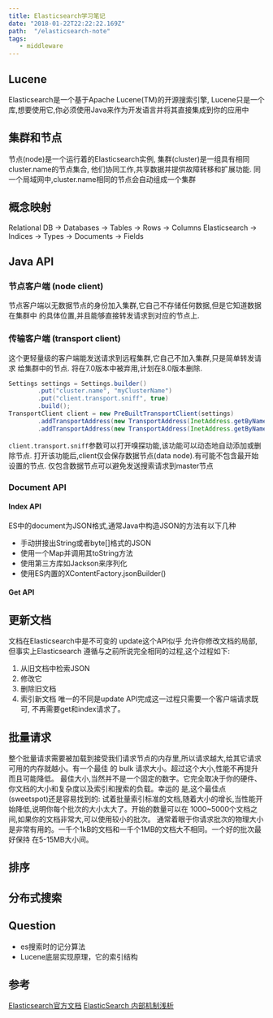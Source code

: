 ```yaml
---
title: Elasticsearch学习笔记
date: "2018-01-22T22:22:22.169Z"
path:  "/elasticsearch-note"
tags:
   - middleware
---
```


## Lucene
Elasticsearch是一个基于Apache Lucene(TM)的开源搜索引擎,
Lucene只是一个库,想要使用它,你必须使用Java来作为开发语言并将其直接集成到你的应用中

## 集群和节点
节点(node)是一个运行着的Elasticsearch实例,
集群(cluster)是一组具有相同cluster.name的节点集合,
他们协同工作,共享数据并提供故障转移和扩展功能.
同一个局域网中,cluster.name相同的节点会自动组成一个集群

## 概念映射
Relational DB -> Databases -> Tables -> Rows -> Columns
Elasticsearch -> Indices   -> Types  -> Documents -> Fields

## Java API

### 节点客户端 (node client)
节点客户端以无数据节点的身份加入集群,它自己不存储任何数据,但是它知道数据在集群中
的具体位置,并且能够直接转发请求到对应的节点上.

### 传输客户端 (transport client)
这个更轻量级的客户端能发送请求到远程集群,它自己不加入集群,只是简单转发请求
给集群中的节点. 将在7.0版本中被弃用,计划在8.0版本删除. 

```java
Settings settings = Settings.builder()
        .put("cluster.name", "myClusterName")
        .put("client.transport.sniff", true)
        .build();
TransportClient client = new PreBuiltTransportClient(settings)
        .addTransportAddress(new TransportAddress(InetAddress.getByName("host1"), 9300))
        .addTransportAddress(new TransportAddress(InetAddress.getByName("host2"), 9300));
```
```client.transport.sniff```参数可以打开嗅探功能,该功能可以动态地自动添加或删除节点.
打开该功能后,client仅会保存数据节点(data node).有可能不包含最开始设置的节点.
仅包含数据节点可以避免发送搜索请求到master节点

### Document API
#### Index API
ES中的document为JSON格式,通常Java中构造JSON的方法有以下几种
* 手动拼接出String或者byte[]格式的JSON
* 使用一个Map并调用其toString方法
* 使用第三方库如Jackson来序列化
* 使用ES内置的XContentFactory.jsonBuilder()

#### Get API


## 更新文档
文档在Elasticsearch中是不可变的
update这个API似乎	允许你修改文档的局部,但事实上Elasticsearch
遵循与之前所说完全相同的过程,这个过程如下:
1. 从旧文档中检索JSON
2. 修改它
3. 删除旧文档
4. 索引新文档
唯一的不同是update API完成这一过程只需要一个客户端请求既可,
不再需要get和index请求了。

## 批量请求

整个批量请求需要被加载到接受我们请求节点的内存里,所以请求越大,给其它请求可用的内存就越小。有一个最佳
的 	bulk	 请求大小。超过这个大小,性能不再提升而且可能降低。
最佳大小,当然并不是一个固定的数字。它完全取决于你的硬件、你文档的大小和复杂度以及索引和搜索的负载。幸运的
是,这个最佳点(sweetspot)还是容易找到的:
试着批量索引标准的文档,随着大小的增长,当性能开始降低,说明你每个批次的大小太大了。开始的数量可以在
1000~5000个文档之间,如果你的文档非常大,可以使用较小的批次。
通常着眼于你请求批次的物理大小是非常有用的。一千个1kB的文档和一千个1MB的文档大不相同。一个好的批次最好保持
在5-15MB大小间。

## 排序

## 分布式搜索



## Question
* es搜索时的记分算法
* Lucene底层实现原理，它的索引结构

## 参考
[Elasticsearch官方文档](https://www.elastic.co/guide/en/elasticsearch/reference/current/index.html)
[ElasticSearch 内部机制浅析](http://leonlibraries.github.io/tags/%E5%85%A8%E6%96%87%E6%90%9C%E7%B4%A2/)